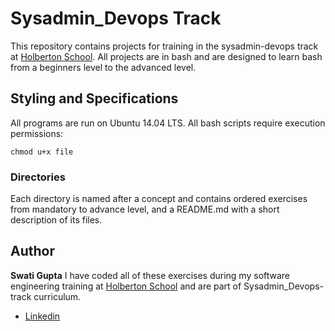 # Sysadmin_Devops Track
This repository contains projects for training in the sysadmin-devops track at [Holberton School](https://holbertonschool.com). All projects are in bash and are designed to learn bash from a beginners level to the advanced level. 
## Styling and Specifications
All programs are run on Ubuntu 14.04 LTS.
All bash scripts require execution permissions:
```
chmod u+x file
```
### Directories
Each directory is named after a concept and contains ordered exercises from mandatory to advance level, and a README.md with a short description of its files.
## Author
**Swati Gupta**
I have coded all of these exercises during my software engineering training at [Holberton School](https://holbertonschool.com) and are part of Sysadmin_Devops-track curriculum.
* [Linkedin](https://www.linkedin.com/in/swatig15)
